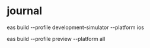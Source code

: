 # journal

eas build --profile development-simulator --platform ios

eas build --profile preview --platform all

